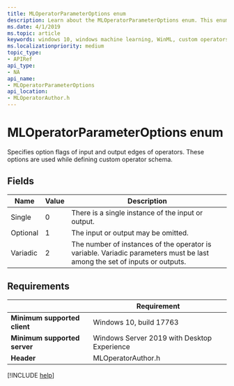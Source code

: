 ```yaml
---
title: MLOperatorParameterOptions enum
description: Learn about the MLOperatorParameterOptions enum. This enum specifies option flags of input and output edges of operators.
ms.date: 4/1/2019
ms.topic: article
keywords: windows 10, windows machine learning, WinML, custom operators, MLOperatorParameterOptions
ms.localizationpriority: medium
topic_type:
- APIRef
api_type:
- NA
api_name:
- MLOperatorParameterOptions
api_location:
- MLOperatorAuthor.h
---
```


# MLOperatorParameterOptions enum

Specifies option flags of input and output edges of operators. These options are used while defining custom operator schema.

## Fields

| Name | Value | Description |
|------|-------|-------------|
| Single | 0 | There is a single instance of the input or output. |
| Optional | 1 | The input or output may be omitted. |
| Variadic | 2 | The number of instances of the operator is variable. Variadic parameters must be last among the set of inputs or outputs. |

## Requirements

| | Requirement |
|-|-|
| **Minimum supported client** | Windows 10, build 17763 |
| **Minimum supported server** | Windows Server 2019 with Desktop Experience |
| **Header** | MLOperatorAuthor.h |

[!INCLUDE [help](../../includes/get-help.md)]
